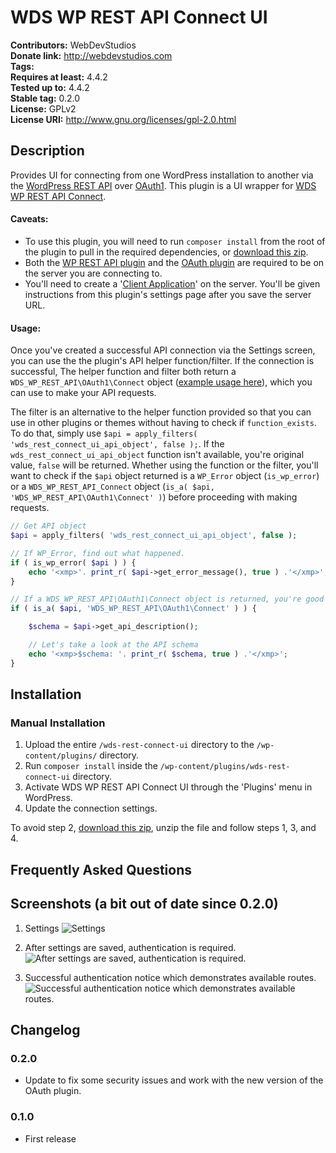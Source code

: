 # WDS WP REST API Connect UI #
**Contributors:**      WebDevStudios  
**Donate link:**       http://webdevstudios.com  
**Tags:**  
**Requires at least:** 4.4.2  
**Tested up to:**      4.4.2  
**Stable tag:**        0.2.0  
**License:**           GPLv2  
**License URI:**       http://www.gnu.org/licenses/gpl-2.0.html  

## Description ##

Provides UI for connecting from one WordPress installation to another via the [WordPress REST API](http://wp-api.org/) over <a href="https://github.com/WP-API/OAuth1">OAuth1</a>. This plugin is a UI wrapper for [WDS WP REST API Connect](https://github.com/WebDevStudios/WDS-WP-REST-API-Connect).

#### Caveats:

* To use this plugin, you will need to run `composer install` from the root of the plugin to pull in the required dependencies, or [download this zip](https://raw.githubusercontent.com/WebDevStudios/WDS-WP-REST-API-Connect-UI/master/wds-rest-connect-ui.zip).
* Both the [WP REST API plugin](https://github.com/WP-API/WP-API) and the [OAuth plugin](https://github.com/WP-API/OAuth1) are required to be on the server you are connecting to.
* You'll need to create a '[Client Application](http://v2.wp-api.org/guide/authentication/#oauth-authentication)' on the server. You'll be given instructions from this plugin's settings page after you save the server URL.

#### Usage:

Once you've created a successful API connection via the Settings screen, you can use the the plugin's API helper function/filter. If the connection is successful, The helper function and filter both return a `WDS_WP_REST_API\OAuth1\Connect` object ([example usage here](https://github.com/WebDevStudios/WDS-WP-REST-API-Connect/blob/master/example.php)), which you can use to make your API requests.

The filter is an alternative to the helper function provided so that you can use in other plugins or themes without having to check if `function_exists`. To do that, simply use `$api = apply_filters( 'wds_rest_connect_ui_api_object', false );`. If the `wds_rest_connect_ui_api_object` function isn't available, you're original value, `false` will be returned. Whether using the function or the filter, you'll want to check if the `$api` object returned is a `WP_Error` object (`is_wp_error`) or a `WDS_WP_REST_API_Connect` object (`is_a( $api, 'WDS_WP_REST_API\OAuth1\Connect' )`) before proceeding with making requests.

```php
// Get API object
$api = apply_filters( 'wds_rest_connect_ui_api_object', false );

// If WP_Error, find out what happened.
if ( is_wp_error( $api ) ) {
	echo '<xmp>'. print_r( $api->get_error_message(), true ) .'</xmp>';
}

// If a WDS_WP_REST_API\OAuth1\Connect object is returned, you're good to go.
if ( is_a( $api, 'WDS_WP_REST_API\OAuth1\Connect' ) ) {

	$schema = $api->get_api_description();

	// Let's take a look at the API schema
	echo '<xmp>$schema: '. print_r( $schema, true ) .'</xmp>';
}
```

## Installation ##

### Manual Installation ###

1. Upload the entire `/wds-rest-connect-ui` directory to the `/wp-content/plugins/` directory.
2. Run `composer install` inside the `/wp-content/plugins/wds-rest-connect-ui` directory.
3. Activate WDS WP REST API Connect UI through the 'Plugins' menu in WordPress.
4. Update the connection settings.

To avoid step 2, [download this zip](https://raw.githubusercontent.com/WebDevStudios/WDS-WP-REST-API-Connect-UI/master/wds-rest-connect-ui.zip), unzip the file and follow steps 1, 3, and 4.

## Frequently Asked Questions ##


## Screenshots (a bit out of date since 0.2.0) ##

1. Settings
![Settings](https://raw.githubusercontent.com/WebDevStudios/WDS-WP-REST-API-Connect-UI/master/screenshot-1.png)

2. After settings are saved, authentication is required.
![After settings are saved, authentication is required.](https://raw.githubusercontent.com/WebDevStudios/WDS-WP-REST-API-Connect-UI/master/screenshot-2.png)

3. Successful authentication notice which demonstrates available routes.
![Successful authentication notice which demonstrates available routes.](https://raw.githubusercontent.com/WebDevStudios/WDS-WP-REST-API-Connect-UI/master/screenshot-3.png)

## Changelog ##

### 0.2.0 ###
* Update to fix some security issues and work with the new version of the OAuth plugin.

### 0.1.0 ###
* First release

